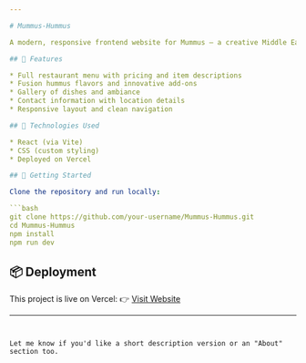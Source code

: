 ```yaml
---

# Mummus-Hummus

A modern, responsive frontend website for Mummus — a creative Middle Eastern eatery specializing in fusion-style hummus dishes and more. Built using **React** and **Vite**, this project showcases a clean and appetizing UI for restaurant menus, galleries, and contact information.

## 🌟 Features

* Full restaurant menu with pricing and item descriptions
* Fusion hummus flavors and innovative add-ons
* Gallery of dishes and ambiance
* Contact information with location details
* Responsive layout and clean navigation

## 🔧 Technologies Used

* React (via Vite)
* CSS (custom styling)
* Deployed on Vercel

## 🚀 Getting Started

Clone the repository and run locally:

```bash
git clone https://github.com/your-username/Mummus-Hummus.git
cd Mummus-Hummus
npm install
npm run dev
```

## 📦 Deployment

This project is live on Vercel:
👉 [Visit Website](https://mummus-hummus.vercel.app)

---
```


Let me know if you'd like a short description version or an "About" section too.
